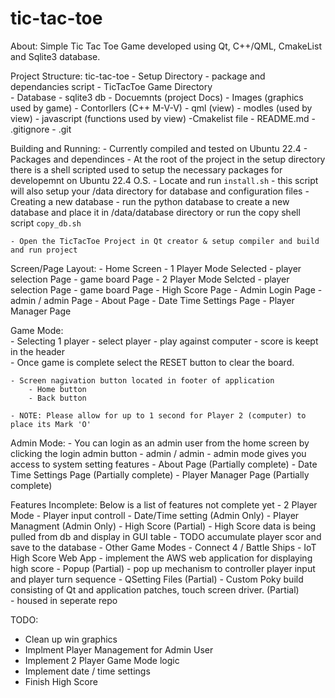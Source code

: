 # tic-tac-toe

About: Simple Tic Tac Toe Game developed using Qt, C++/QML, CmakeList and Sqlite3 database.


Project Structure: 
    tic-tac-toe
        - Setup Directory
            - package and dependancies script 
        - TicTacToe Game Directory   
            - Database - sqlite3 db
            - Docuemnts (project Docs)
            - Images (graphics used by game)
            - Contorllers (C++ M-V-V)
            - qml (view)
            - modles (used by view)
            - javascript (functions used by view)
            -Cmakelist file
        - README.md
        - .gitignore
        - .git


Building and Running:
    - Currently compiled and tested on Ubuntu 22.4
    - Packages and dependinces
        - At the root of the project in the setup directory there is a shell scripted
          used to setup the necessary packages for developemnt on Ubuntu 22.4 O.S.
        - Locate and run `install.sh`
            - this script will also setup your /data directory for database and
              configuration files
    - Creating a new database 
        - run the python database to create a new database and place it in /data/database
          directory or run the copy shell script `copy_db.sh`   
    
    - Open the TicTacToe Project in Qt creator & setup compiler and build and run project 


Screen/Page Layout:
    - Home Screen 
        - 1 Player Mode Selected
            - player selection Page
                - game board Page
        - 2 Player Mode Selcted
            - player selection Page
                - game board Page
        - High Score Page
        - Admin Login Page
            - admin / admin Page
                - About Page
                - Date Time Settings Page
                - Player Manager Page
                

 Game Mode:        
    - Selecting 1 player 
        - select player 
            - play against computer
            - score is keept in the header      
        - Once game is complete select the RESET button to clear the board. 
        
    - Screen nagivation button located in footer of application 
        - Home button 
        - Back button 
    
    - NOTE: Please allow for up to 1 second for Player 2 (computer) to place its Mark 'O' 
    
    
Admin Mode:
    - You can login as an admin user from the home screen by clicking the login admin button
        - admin / admin
    - admin mode gives you access to system setting features
        - About Page (Partially complete)
        - Date Time Settings Page (Partially complete)
        - Player Manager Page (Partially complete)
    

Features Incomplete:
    Below is a list of features not complete yet
    - 2 Player Mode 
        - Player input controll
    - Date/Time setting (Admin Only)
    - Player Managment (Admin Only)
    - High Score (Partial) 
        - High Score data is being pulled from db and display in GUI table 
        - TODO accumulate player scor and save to the database
    - Other Game Modes - Connect 4 / Battle Ships
    - IoT High Score Web App
        - implement the AWS web application for displaying high score 
    - Popup (Partial) 
        - pop up mechanism to controller player input and player turn sequence 
    - QSetting Files (Partial)
    - Custom Poky build consisting of Qt and application patches, touch screen driver. (Partial)        
        - housed in seperate repo 
    
    
TODO: 
  - Clean up win graphics
  - Implment Player Management for Admin User
  - Implement 2 Player Game Mode logic      
  - Implement date / time settings 
  - Finish High Score 



